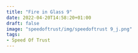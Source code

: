 ```yaml
---
title: "Fire in Glass 9"
date: 2022-04-20T14:58:20+01:00
draft: false
image: "speedoftrust/img/speedoftrust 9_j.png"
tags:
- Speed Of Trust
---
```







